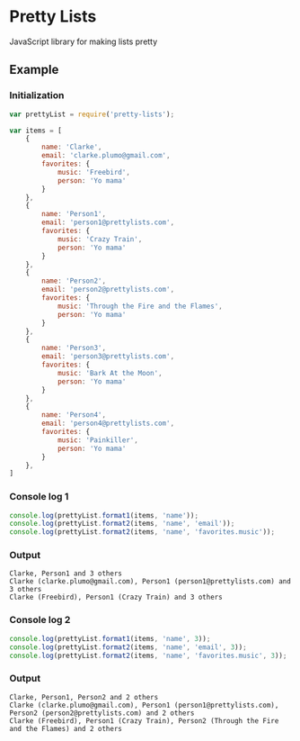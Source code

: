 # Pretty Lists
JavaScript library for making lists pretty

## Example

### Initialization

``` javascript
var prettyList = require('pretty-lists');

var items = [
	{
		name: 'Clarke',
		email: 'clarke.plumo@gmail.com',
		favorites: {
			music: 'Freebird',
			person: 'Yo mama'
		}
	},
	{
		name: 'Person1',
		email: 'person1@prettylists.com',
		favorites: {
			music: 'Crazy Train',
			person: 'Yo mama'
		}
	},
	{
		name: 'Person2',
		email: 'person2@prettylists.com',
		favorites: {
			music: 'Through the Fire and the Flames',
			person: 'Yo mama'
		}
	},
	{
		name: 'Person3',
		email: 'person3@prettylists.com',
		favorites: {
			music: 'Bark At the Moon',
			person: 'Yo mama'
		}
	},
	{
		name: 'Person4',
		email: 'person4@prettylists.com',
		favorites: {
			music: 'Painkiller',
			person: 'Yo mama'
		}
	},
]

```

### Console log 1

``` javascript
console.log(prettyList.format1(items, 'name'));
console.log(prettyList.format2(items, 'name', 'email'));
console.log(prettyList.format2(items, 'name', 'favorites.music'));

```

### Output

	Clarke, Person1 and 3 others
	Clarke (clarke.plumo@gmail.com), Person1 (person1@prettylists.com) and 3 others
	Clarke (Freebird), Person1 (Crazy Train) and 3 others

### Console log 2

``` javascript
console.log(prettyList.format1(items, 'name', 3));
console.log(prettyList.format2(items, 'name', 'email', 3));
console.log(prettyList.format2(items, 'name', 'favorites.music', 3));

```

### Output

	Clarke, Person1, Person2 and 2 others
	Clarke (clarke.plumo@gmail.com), Person1 (person1@prettylists.com), Person2 (person2@prettylists.com) and 2 others
	Clarke (Freebird), Person1 (Crazy Train), Person2 (Through the Fire and the Flames) and 2 others
